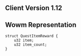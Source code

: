 ## Client Version 1.12

## Wowm Representation
```rust,ignore
struct QuestItemReward {
    u32 item;    
    u32 item_count;    
}

```

